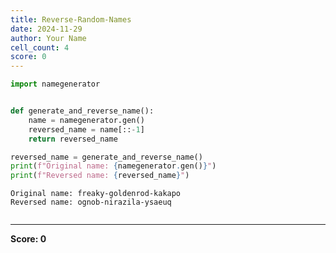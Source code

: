 ```yaml
---
title: Reverse-Random-Names
date: 2024-11-29
author: Your Name
cell_count: 4
score: 0
---
```


```python
import namegenerator


```


```python

def generate_and_reverse_name():
    name = namegenerator.gen()
    reversed_name = name[::-1]
    return reversed_name


```


```python
reversed_name = generate_and_reverse_name()
print(f"Original name: {namegenerator.gen()}")
print(f"Reversed name: {reversed_name}")
```

    Original name: freaky-goldenrod-kakapo
    Reversed name: ognob-nirazila-ysaeuq



```python

```


---
**Score: 0**
